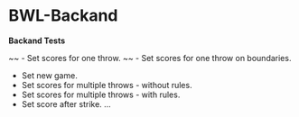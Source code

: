 # BWL-Backand

**Backand Tests**

~~ - Set scores for one throw.
~~ - Set scores for one throw on boundaries.
 - Set new game.
 - Set scores for multiple throws - without rules.
 - Set scores for multiple throws - with rules.
 - Set score after strike.
    ...
 

 
